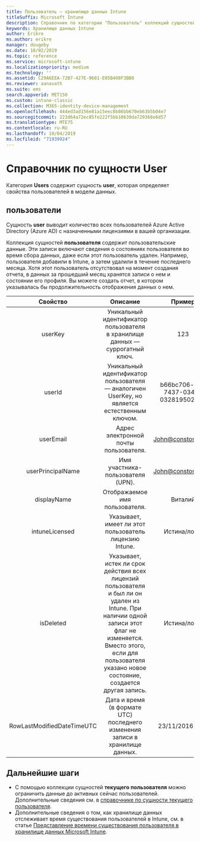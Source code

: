 ```yaml
---
title: Пользователь — хранилище данных Intune
titleSuffix: Microsoft Intune
description: Справочник по категории "Пользователь" коллекций сущностей в API хранилища данных Intune.
keywords: Хранилище данных Intune
author: Erikre
ms.author: erikre
manager: dougeby
ms.date: 10/02/2019
ms.topic: reference
ms.service: microsoft-intune
ms.localizationpriority: medium
ms.technology: ''
ms.assetid: C29A6EEA-72B7-427E-9601-E05B408F3BB0
ms.reviewer: aanavath
ms.suite: ems
search.appverid: MET150
ms.custom: intune-classic
ms.collection: M365-identity-device-management
ms.openlocfilehash: 444ed3ad156e81a15eec0b86bb670eb63b5b04e7
ms.sourcegitcommit: 223d64a72ec85fe222f5bb10639da729368e6d57
ms.translationtype: MTE75
ms.contentlocale: ru-RU
ms.lasthandoff: 10/04/2019
ms.locfileid: "71939924"
---
```

# <a name="reference-for-user-entity"></a>Справочник по сущности User

Категория **Users** содержит сущность **user**, которая определяет свойства пользователей в модели данных.

## <a name="users"></a>пользователи

Сущность **user** выводит количество всех пользователей Azure Active Directory (Azure AD) с назначенными лицензиями в вашей организации.

Коллекция сущностей **пользователя** содержит пользовательские данные. Эти записи включают сведения о состояниях пользователя во время сбора данных, даже если этот пользователь удален. Например, пользователя добавили в Intune, а затем удалили в течение последнего месяца. Хотя этот пользователь отсутствовал на момент создания отчета, в данных за прошедший месяц хранятся записи о нем и состоянии его профиля. Вы можете создать отчет, в котором указывалась бы продолжительность отображения данных о нем.

|          Свойство          |                                                                                                           Описание                                                                                                          |                Пример               |
|:--------------------------:|:------------------------------------------------------------------------------------------------------------------------------------------------------------------------------------------------------------------------------:|:------------------------------------:|
| userKey                    | Уникальный идентификатор пользователя в хранилище данных — суррогатный ключ.                                                                                                                                                         | 123                                  |
| userId                     | Уникальный идентификатор пользователя — аналогичен UserKey, но является естественным ключом.                                                                                                                                                    | b66bc706-ffff-7437-0340-032819502773 |
| userEmail                  | Адрес электронной почты пользователя.                                                                                                                                                                                                     | John@constoso.com                    |
| userPrincipalName                        | Имя участника-пользователя (UPN).                                                                                                                                                                                               | John@constoso.com                    |
| displayName                | Отображаемое имя пользователя.                                                                                                                                                                                                      | Виталий                                 |
| intuneLicensed             | Указывает, имеет ли этот пользователь лицензию Intune.                                                                                                                                                                              | Истина/ложь                           |
| isDeleted                  | Указывает, истек ли срок действия всех лицензий пользователя и был ли он удален из Intune. При наличии одной записи этот флаг не изменяется. Вместо этого, если для пользователя указано новое состояние, создается другая запись. | Истина/ложь                           |
| RowLastModifiedDateTimeUTC | Дата и время (в формате UTC) последнего изменения записи в хранилище данных.                                                                                                                                                 | 23/11/2016 0:00                      |


## <a name="next-steps"></a>Дальнейшие шаги
- С помощью коллекции сущностей **текущего пользователя** можно ограничить данные до активных сейчас пользователей. Дополнительные сведения см. в [справочнике по сущности текущего пользователя](../reports-ref-current-user.md).
- Дополнительные сведения о том, как хранилище данных отслеживает время существования пользователей в Intune, см. в статье [Представление времени существования пользователя в хранилище данных Microsoft Intune](reports-ref-user-timeline.md).
